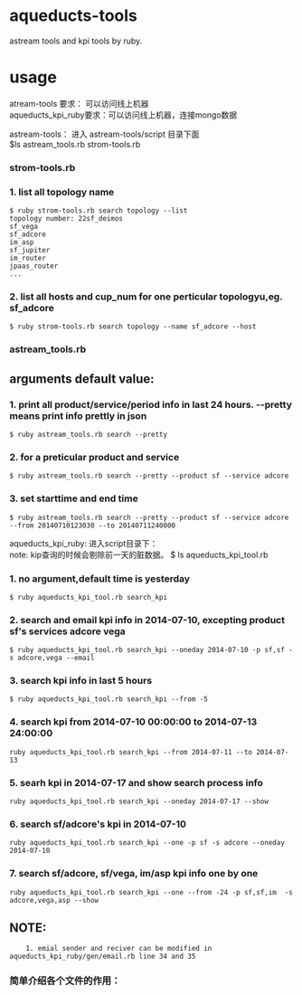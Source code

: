 aqueducts-tools
===============

astream tools and kpi tools by ruby.

usage
================
atream-tools 要求： 可以访问线上机器<br/>
aqueducts_kpi_ruby要求：可以访问线上机器，连接mongo数据

astream-tools：
  进入 astream-tools/script 目录下面<br/>
	$ls 
	astream_tools.rb strom-tools.rb
### strom-tools.rb
### 1. list all topology name
	$ ruby strom-tools.rb search topology --list
	topology number: 22sf_deimos
	sf_vega
	sf_adcore
	im_asp
	sf_jupiter
	im_router
	jpaas_router
	...
### 2. list all hosts and cup_num for one perticular topologyu,eg. sf_adcore
	$ ruby strom-tools.rb search topology --name sf_adcore --host

###	astream_tools.rb
##      arguments default value:

### 1. print all product/service/period info in last 24 hours. --pretty means print info prettly in json
	$ ruby astream_tools.rb search --pretty
### 2. for a preticular product and service
	$ ruby astream_tools.rb search --pretty --product sf --service adcore
### 3. set starttime and end time 
	$ ruby astream_tools.rb search --pretty --product sf --service adcore --from 20140710123030 --to 20140711240000


aqueducts_kpi_ruby:
   进入script目录下：<br/>
   note: kip查询的时候会剔除前一天的脏数据。
	$ ls
	aqueducts_kpi_tool.rb
### 1. no argument,default time is yesterday
	$ ruby aqueducts_kpi_tool.rb search_kpi
### 2. search and email  kpi info in 2014-07-10, excepting product sf's services adcore vega
	$ ruby aqueducts_kpi_tool.rb search_kpi --oneday 2014-07-10 -p sf,sf -s adcore,vega --email
### 3. search kpi info in last 5 hours
	$ ruby aqueducts_kpi_tool.rb search_kpi --from -5
### 4. search kpi from 2014-07-10 00:00:00 to 2014-07-13 24:00:00
	ruby aqueducts_kpi_tool.rb search_kpi --from 2014-07-11 --to 2014-07-13
### 5. searh kpi in 2014-07-17 and show search process info
	ruby aqueducts_kpi_tool.rb search_kpi --oneday 2014-07-17 --show
### 6. search sf/adcore's kpi in 2014-07-10
	ruby aqueducts_kpi_tool.rb search_kpi --one -p sf -s adcore --oneday 2014-07-10
### 7. search sf/adcore, sf/vega, im/asp kpi info one by one
	ruby aqueducts_kpi_tool.rb search_kpi --one --from -24 -p sf,sf,im  -s adcore,vega,asp --show
##	NOTE:
        1. emial sender and reciver can be modified in aqueducts_kpi_ruby/gen/email.rb line 34 and 35
### 简单介绍各个文件的作用：

	
	
	
		
	

	
	
	
	
	
	
	
	
	
    
	
